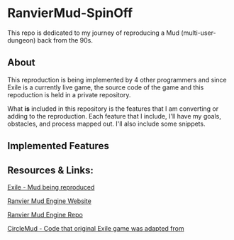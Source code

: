 # RanvierMud-SpinOff
This repo is dedicated to my journey of reproducing a Mud (multi-user-dungeon) back from the 90s.

## About
This reproduction is being implemented by 4 other programmers and since Exile is a currently live game, the source code of the game and this repoduction is held in a private repository.

What **is** included in this repository is the features that I am converting or adding to the reproduction. Each feature that I include, I'll have my goals, obstacles, and process mapped out. I'll also include some snippets.

## Implemented Features

## Resources & Links:
[Exile - Mud being reproduced](http://www.exilemud.com/index.php)

[Ranvier Mud Engine Website](https://github.com/RanvierMUD)

[Ranvier Mud Engine Repo](https://ranviermud.com/)

[CircleMud - Code that original Exile game was adapted from](https://www.circlemud.org/)

